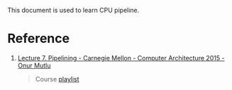 This document is used to learn CPU pipeline.

# Reference

1. [Lecture 7. Pipelining - Carnegie Mellon - Computer Architecture 2015 - Onur Mutlu](https://www.youtube.com/watch?v=dKXbONPqBNY)

    > Course [playlist](https://www.youtube.com/playlist?list=PL5PHm2jkkXmi5CxxI7b3JCL1TWybTDtKq)